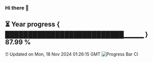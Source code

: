 ### Hi there 👋
⏳ Year progress { ██████████████████████████▁▁▁▁ } 87.99 %
---
⏰ Updated on Mon, 18 Nov 2024 01:26:15 GMT
![Progress Bar CI](https://github.com/liununu/liununu/workflows/Progress%20Bar%20CI/badge.svg)
